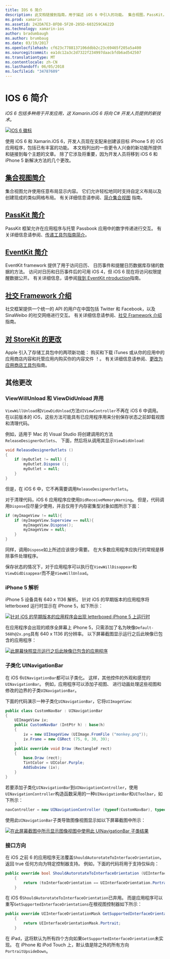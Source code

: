 ```yaml
---
title: IOS 6 简介
description: 此文档链接到指南，用于描述 iOS 6 中引入的功能。 集合视图，PassKit，社交框架中，和所有讨论对 StoreKit 的更改。
ms.prod: xamarin
ms.assetid: 242DA7E3-8FD8-5F20-285D-603259CA622D
ms.technology: xamarin-ios
author: bradumbaugh
ms.author: brumbaug
ms.date: 03/19/2017
ms.openlocfilehash: cf623c7788137106ddbb2c23c69465f205a5a400
ms.sourcegitcommit: ea1dc12a3c2d7322f234997daacbfdb6ad542507
ms.translationtype: MT
ms.contentlocale: zh-CN
ms.lasthandoff: 06/05/2018
ms.locfileid: "34787609"
---
```

# <a name="introduction-to-ios-6"></a>IOS 6 简介

_iOS 6 包括多种用于开发应用，这 Xamarin.iOS 6 将向 C# 开发人员提供的新技术。_

[ ![](images/ios6-large.jpg "IOS 6 徽标")](images/ios6-large.jpg#lightbox)

使用 iOS 6 和 Xamarin.iOS 6，开发人员现在支配来创建该目标 iPhone 5 的 iOS 应用程序，包括已有丰富的功能。
本文档列出的一些更令人兴奋的新功能所提供和链接到每个主题的文章。 除了它涉及将重要，因为开发人员将移到 iOS 6 和 iPhone 5 新解决方法的几个更改。


## <a name="introduction-to-collection-viewsiosuser-interfacecontrolsuicollectionviewmd"></a>[集合视图简介](~/ios/user-interface/controls/uicollectionview.md)

集合视图允许使用任意布局显示内容。 它们允许轻松地同时支持自定义布局以及创建现成的类似网格布局。 有关详细信息请参阅、[简介集合视图](~/ios/user-interface/controls/uicollectionview.md) [](~/ios/user-interface/controls/uicollectionview.md)指南。


## <a name="introduction-to-passkitiosplatformpasskitmd"></a>[PassKit 简介](~/ios/platform/passkit.md)

PassKit 框架允许在应用程序与托管 Passbook 应用中的数字传递进行交互。 有关详细信息请参阅、[传递工具包指南简介](~/ios/platform/passkit.md)。


##  <a name="introduction-to-eventkitiosplatformeventkitmd"></a>[EventKit 简介](~/ios/platform/eventkit.md)

EventKit framework 提供了用于访问日历、 日历事件和提醒日历数据库存储的数据的方法。 访问对日历和日历事件后的可用 iOS 4，但 iOS 6 现在将访问权限提醒数据公开。 有关详细信息，请参阅[我](~/ios/platform/eventkit.md)[到 EventKit ntroduction](~/ios/platform/eventkit.md)指南。


##  <a name="introduction-to-the-social-frameworkiosplatformsocial-frameworkmd"></a>[社交 Framework 介绍](~/ios/platform/social-framework.md)

社交框架提供一个统一的 API 的用户在中国包括 Twitter 和 Facebook，以及 SinaWeibo 的社交网络进行交互。 有关详细信息请参阅、[社交 Framework 介绍](~/ios/platform/social-framework.md)指南。


##  <a name="changes-to-storekitchanges-to-storekitmd"></a>[对 StoreKit 的更改](changes-to-storekit.md)

Apple 引入了存储工具包中的两项新功能： 购买和下载 iTunes 或从你的应用中的应用商店内容和托管应用内购买你的内容文件 ！。 有关详细信息请参阅、[更改为应用商店工具包](changes-to-storekit.md)指南。


## <a name="other-changes"></a>其他更改


### <a name="viewwillunload-and-viewdidunload-deprecated"></a>ViewWillUnload 和 ViewDidUnload 弃用

`ViewWillUnload`和`ViewDidUnload`方法`UIViewController`不再在 iOS 6 中调用。 在以前版本的 iOS，这些方法可能具有已应用程序用来分别保存状态之前卸载视图和清理代码。

例如，适用于 Mac 的 Visual Studio 将创建调用的方法`ReleaseDesignerOutlets`、 下面，然后将从调用其显示`ViewDidUnload`:

```csharp
void ReleaseDesignerOutlets ()
{
    if (myOutlet != null) {
        myOutlet.Dispose ();
        myOutlet = null;
    }
}
```

但是，在 iOS 6 中，它不再需要调用`ReleaseDesignerOutlets`。   
   
   
   
对于清理代码，iOS 6 应用程序应使用`DidReceiveMemoryWarning`。 但是，代码调用`Dispose`应尽量少使用，并且仅用于内存密集型对象如图所示下面：

```csharp
if (myImageView != null){
    if (myImageView.Superview == null){
        myImageView.Dispose();
        myImageView = null;
    }
}
```

同样，调用`Dispose`如上所述应该很少需要。 在大多数应用程序应执行的常规是移除事件处理程序。

保存状态的情况下，对于应用程序可以执行在`ViewWillDisappear`和`ViewDidDisappear`而不是`ViewWillUnload`。


### <a name="iphone-5-resolution"></a>iPhone 5 解析

iPhone 5 设备具有 640 x 1136 解析。 针对 iOS 的早期版本的应用程序将 letterboxed 运行时显示在 iPhone 5，如下所示：

 [![](images/01-letterboxed.png "针对 iOS 的早期版本的应用程序会出现 letterboxed iPhone 5 上运行时")](images/01-letterboxed.png#lightbox)

在应用程序会出现的顺序全屏幕上 iPhone 5，只需添加了名为映像`Default-568h@2x.png`具有 640 x 1136 的分辨率。 以下屏幕截图显示运行之后此映像已包含的应用程序：

 [![](images/02-fullscreen.png "此屏幕快照显示运行之后此映像已包含的应用程序")](images/02-fullscreen.png#lightbox)

### <a name="subclassing-uinavigationbar"></a>子类化 UINavigationBar

在 iOS 6`UINavigationBar`都可以子类化。 这样，其他控件的外观和感觉的`UINavigationBar`。 例如，应用程序可以添加子视图、 进行动画处理这些视图和修改的边界的子类`UINavigationBar`。

下面的代码演示一种子类化`UINavigationBar`，它将`UIImageView`:

```csharp
public class CustomNavBar : UINavigationBar
{
    UIImageView iv;
    public CustomNavBar (IntPtr h) : base(h)
    {
        iv = new UIImageView (UIImage.FromFile ("monkey.png"));
        iv.Frame = new CGRect (75, 0, 30, 39);
    }
    public override void Draw (RectangleF rect)
    {
        base.Draw (rect);
        TintColor = UIColor.Purple;
        AddSubview (iv);
    }
}
```

若要添加子类化`UINavigationBar`到`UINavigationController`，使用`UINavigationController`构造函数采用的一种`UINavigationBar`和`UIToolbar`，如下所示：

```csharp
navController = new UINavigationController (typeof(CustomNavBar), typeof(UIToolbar));
```

使用此`UINavigationBar`子类导致图像视图显示如以下屏幕截图中所示：

 [![](images/03-navbar.png "在此屏幕截图中所示显示图像视图中使用此 UINavigationBar 子类结果")](images/03-navbar.png#lightbox)

### <a name="interface-orientation"></a>接口方向

在 iOS 之前 6 的应用程序无法覆盖`ShouldAutorotateToInterfaceOrientation`，返回 true 任何方向为特定控制器支持。 例如，下面的代码将用于支持仅纵向：

```csharp
public override bool ShouldAutorotateToInterfaceOrientation (UIInterfaceOrientation toInterfaceOrientation)
    {
        return (toInterfaceOrientation == UIInterfaceOrientation.Portrait);
    }
```

在 iOS 6`ShouldAutorotateToInterfaceOrientation`已弃用。
而是应用程序可以重写`GetSupportedInterfaceOrientations`在根视图控制器如下所示：

```csharp
public override UIInterfaceOrientationMask GetSupportedInterfaceOrientations ()
    {
        return UIInterfaceOrientationMask.Portrait;
    }
```

在 iPad，这将默认为所有四个方向如果`GetSupportedInterfaceOrientation`未实现。 在 iPhone 和 iPod Touch 上，默认值是除之外的所有方向`PortraitUpsideDown`。
